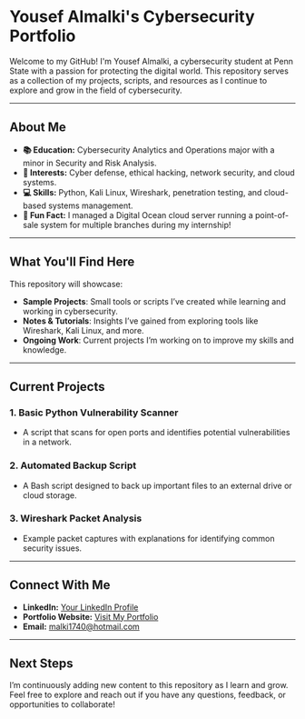 # **Yousef Almalki's Cybersecurity Portfolio**

Welcome to my GitHub! I'm Yousef Almalki, a cybersecurity student at Penn State with a passion for protecting the digital world. This repository serves as a collection of my projects, scripts, and resources as I continue to explore and grow in the field of cybersecurity.

---

## **About Me**
- **📚 Education:** Cybersecurity Analytics and Operations major with a minor in Security and Risk Analysis.
- **🌟 Interests:** Cyber defense, ethical hacking, network security, and cloud systems.
- **💻 Skills:** Python, Kali Linux, Wireshark, penetration testing, and cloud-based systems management.
- **🔎 Fun Fact:** I managed a Digital Ocean cloud server running a point-of-sale system for multiple branches during my internship!

---

## **What You'll Find Here**
This repository will showcase:
- **Sample Projects**: Small tools or scripts I’ve created while learning and working in cybersecurity.
- **Notes & Tutorials**: Insights I’ve gained from exploring tools like Wireshark, Kali Linux, and more.
- **Ongoing Work**: Current projects I’m working on to improve my skills and knowledge.

---

## **Current Projects**
### **1. Basic Python Vulnerability Scanner**
- A script that scans for open ports and identifies potential vulnerabilities in a network.

### **2. Automated Backup Script**
- A Bash script designed to back up important files to an external drive or cloud storage.

### **3. Wireshark Packet Analysis**
- Example packet captures with explanations for identifying common security issues.

---

## **Connect With Me**
- **LinkedIn:** [Your LinkedIn Profile](https://www.linkedin.com/in/yousef-almalki-a46540259/)  
- **Portfolio Website:** [Visit My Portfolio](https://sites.psu.edu/yousefsportfolio)  
- **Email:** [malki1740@hotmail.com](mailto:malki1740@hotmail.com)


---

## **Next Steps**
I’m continuously adding new content to this repository as I learn and grow. Feel free to explore and reach out if you have any questions, feedback, or opportunities to collaborate!
